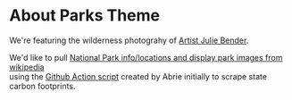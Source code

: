 
# About Parks Theme

We're featuring the wilderness photograhy of [Artist Julie Bender](https://www.juliebender.com/).


We'd like to pull [National Park info/locations and display park images from wikipedia](https://en.wikipedia.org/wiki/List_of_national_parks_of_the_United_States)  
using the [Github Action script](../../community/projects/#github-actions) created by Abrie initially to scrape state carbon footprints.